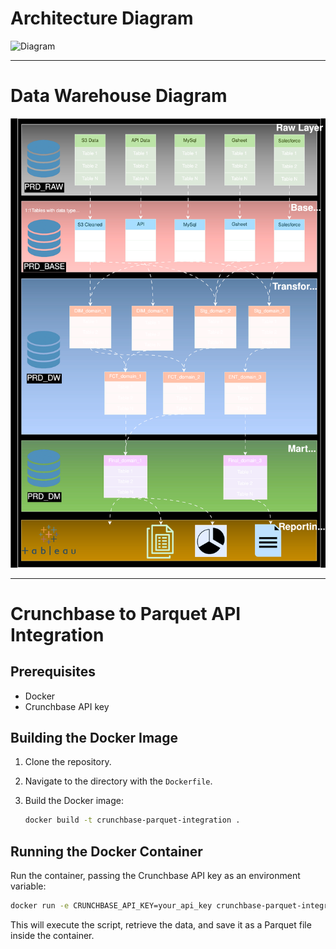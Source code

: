 # Architecture Diagram
![Diagram](Diagram.svg)

---

# Data Warehouse Diagram
![Diagram](Datawarehouse_Diagram.svg)

---

# Crunchbase to Parquet API Integration

## Prerequisites

- Docker
- Crunchbase API key

## Building the Docker Image

1. Clone the repository.

2. Navigate to the directory with the `Dockerfile`.

3. Build the Docker image:

   ```bash
   docker build -t crunchbase-parquet-integration .
   ```

## Running the Docker Container

Run the container, passing the Crunchbase API key as an environment variable:

```bash
docker run -e CRUNCHBASE_API_KEY=your_api_key crunchbase-parquet-integration
```

This will execute the script, retrieve the data, and save it as a Parquet file inside the container.

